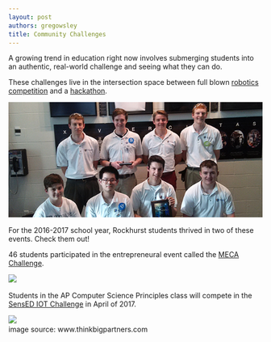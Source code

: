 ```yaml
---
layout: post
authors: gregowsley
title: Community Challenges
---
```

A growing trend in education right now involves submerging students into an authentic, real-world challenge and seeing what they can do. 

These challenges live in the intersection space between full blown [robotics competition](https://www.rockhursths.edu/pages/news/news---robotics-world-championship-qualifiers) and a [hackathon](http://steam.rockhursths.edu/2015/11/10/High-School-Programming-Competition.html).


<div class="flex-wrapper">
  <img src="/img/Jesubots-Inside.jpg">
</div>  

For the 2016-2017 school year, Rockhurst students thrived in two of these events. Check them out!

46 students participated in the entrepreneural event called the [MECA Challenge](https://pnonline.org/2017/03/05/building-an-innovative-mindset/).

<div class="flex-wrapper">
  <img src="/img/Winning Group.jpg">
</div>  

Students in the AP Computer Science Principles class will compete in the [SensED IOT Challenge](http://steam.rockhursths.edu/2017/03/12/SensED-Design-Demo-Day-Project-Proposals-Submitted.html) in April of 2017.

<div class="flex-wrapper">
  <img src="/img/STEAM-Blog/img/iot.jpg" style="width: 75%;">
  <figcaption>image source: www.thinkbigpartners.com</figcaption>
</div>  

